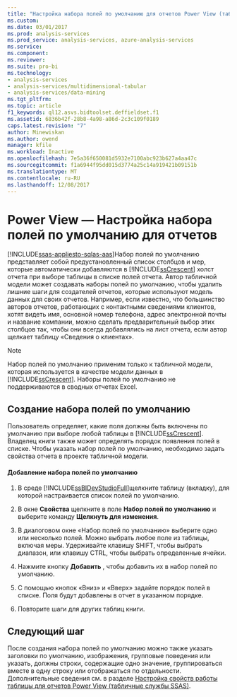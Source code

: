 ```yaml
---
title: "Настройка набора полей по умолчанию для отчетов Power View (табличные службы SSAS) | Документы Microsoft"
ms.custom: 
ms.date: 03/01/2017
ms.prod: analysis-services
ms.prod_service: analysis-services, azure-analysis-services
ms.service: 
ms.component: 
ms.reviewer: 
ms.suite: pro-bi
ms.technology:
- analysis-services
- analysis-services/multidimensional-tabular
- analysis-services/data-mining
ms.tgt_pltfrm: 
ms.topic: article
f1_keywords: ql12.asvs.bidtoolset.deffieldset.f1
ms.assetid: 6836b42f-28b8-4a98-a86d-2c3c109f0189
caps.latest.revision: "7"
author: Minewiskan
ms.author: owend
manager: kfile
ms.workload: Inactive
ms.openlocfilehash: 7e5a36f650081d5932e7100abc923b627a4aa47c
ms.sourcegitcommit: f1a6944f95dd015d3774a25c14a919421b09151b
ms.translationtype: MT
ms.contentlocale: ru-RU
ms.lasthandoff: 12/08/2017
---
```

# <a name="power-view---configure-default-field-set-for-reports"></a>Power View — Настройка набора полей по умолчанию для отчетов
[!INCLUDE[ssas-appliesto-sqlas-aas](../../includes/ssas-appliesto-sqlas-aas.md)]Набор полей по умолчанию представляет собой предустановленный список столбцов и мер, которые автоматически добавляются в [!INCLUDE[ssCrescent](../../includes/sscrescent-md.md)] холст отчета при выборе таблицы в списке полей отчета. Автор табличной модели может создавать наборы полей по умолчанию, чтобы удалить лишние шаги для создателей отчетов, которые используют модель данных для своих отчетов. Например, если известно, что большинство авторов отчетов, работающих с контактными сведениями клиентов, хотят видеть имя, основной номер телефона, адрес электронной почты и название компании, можно сделать предварительный выбор этих столбцов так, чтобы они всегда добавлялись на лист отчета, если автор щелкает таблицу «Сведения о клиентах».  
  
> [!NOTE]  
>  Набор полей по умолчанию применим только к табличной модели, которая используется в качестве модели данных в [!INCLUDE[ssCrescent](../../includes/sscrescent-md.md)]. Наборы полей по умолчанию не поддерживаются в сводных отчетах Excel.  
  
## <a name="creating-a-default-field-set"></a>Создание набора полей по умолчанию  
 Пользователь определяет, какие поля должны быть включены по умолчанию при выборе любой таблицы в [!INCLUDE[ssCrescent](../../includes/sscrescent-md.md)]. Владелец книги также может определять порядок появления полей в списке. Чтобы указать набор полей по умолчанию, необходимо задать свойства отчета в проекте табличной модели.  
  
#### <a name="to-add-a-default-field-set"></a>Добавление набора полей по умолчанию  
  
1.  В среде [!INCLUDE[ssBIDevStudioFull](../../includes/ssbidevstudiofull-md.md)]щелкните таблицу (вкладку), для которой настраивается список полей по умолчанию.  
  
2.  В окне **Свойства** щелкните в поле **Набор полей по умолчанию** и выберите команду **Щелкнуть для изменения**.  
  
3.  В диалоговом окне «Набор полей по умолчанию» выберите одно или несколько полей. Можно выбрать любое поле из таблицы, включая меры. Удерживайте клавишу SHIFT, чтобы выбрать диапазон, или клавишу CTRL, чтобы выбрать определенные ячейки.  
  
4.  Нажмите кнопку **Добавить** , чтобы добавить их в набор полей по умолчанию.  
  
5.  С помощью кнопок «Вниз» и «Вверх» задайте порядок полей в списке. Поля будут добавлены в отчет в указанном порядке.  
  
6.  Повторите шаги для других таблиц книги.  
  
## <a name="next-step"></a>Следующий шаг  
 После создания набора полей по умолчанию можно также указать заголовки по умолчанию, изображения, групповые поведения или указать, должны строки, содержащие одно значение, группироваться вместе в одну строку или отображаться по отдельности. Дополнительные сведения см. в разделе [Настройка свойств работы таблицы для отчетов Power View (табличные службы SSAS)](../../analysis-services/tabular-models/power-view-configure-table-behavior-properties-for-reports.md).  
  
  
